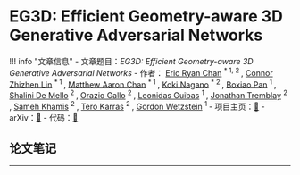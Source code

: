 # EG3D: Efficient Geometry-aware 3D Generative Adversarial Networks

!!! info "文章信息"
    - 文章题目：*EG3D: Efficient Geometry-aware 3D Generative Adversarial Networks*
    - 作者：
        <a href="https://ericryanchan.github.io" target="_blank">Eric Ryan Chan</a> <sup> * 1, 2 </sup>, 
        <a href="https://connorzlin.com" target="_blank">Connor Zhizhen Lin</a> <sup> * 1 </sup>, 
        <a href="https://matthew-a-chan.github.io" target="_blank">Matthew Aaron Chan</a> <sup> * 1 </sup>, 
        <a href="https://luminohope.org/" target="_blank">Koki Nagano</a> <sup> * 2 </sup>, 
        <a href="https://cs.stanford.edu/~bxpan/" target="_blank">Boxiao Pan</a> <sup> 1 </sup>, 
        <a href="https://research.nvidia.com/person/shalini-gupta" target="_blank">Shalini De Mello</a><sup> 2 </sup>, 
        <a href="https://oraziogallo.github.io/" target="_blank">Orazio Gallo</a> <sup> 2 </sup>, 
        <a href="https://geometry.stanford.edu/member/guibas/" target="_blank">Leonidas Guibas</a> <sup> 1 </sup>, 
        <a href="https://research.nvidia.com/person/jonathan-tremblay" target="_blank">Jonathan Tremblay</a> <sup> 2 </sup>, 
        <a href="https://www.samehkhamis.com/" target="_blank">Sameh Khamis</a> <sup> 2 </sup>, 
        <a href="https://research.nvidia.com/person/tero-karras" target="_blank">Tero Karras</a> <sup> 2 </sup>, 
        <a href="https://stanford.edu/~gordonwz/" target="_blank">Gordon Wetzstein</a> <sup> 1 </sup>
    - 项目主页：[🔗](https://nvlabs.github.io/eg3d/)
    - arXiv：[🔗](https://arxiv.org/abs/2112.07945)
    - 代码：[🔗](https://github.com/NVlabs/eg3d)


## 论文笔记

---

